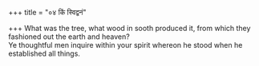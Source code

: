 +++
title = "०४ किं स्विद्वनं"

+++
What was the tree, what wood in sooth produced it, from which they fashioned out the earth and heaven?  
     Ye thoughtful men inquire within your spirit whereon he stood when he established all things.